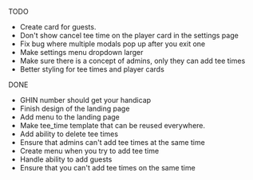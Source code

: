TODO

- Create card for guests.
- Don't show cancel tee time on the player card in the settings page
- Fix bug where multiple modals pop up after you exit one
- Make settings menu dropdown larger
- Make sure there is a concept of admins, only they can add tee times
- Better styling for tee times and player cards

DONE

- GHIN number should get your handicap
- Finish design of the landing page
- Add menu to the landing page
- Make tee_time template that can be reused everywhere.
- Add ability to delete tee times
- Ensure that admins can't add tee times at the same time
- Create menu when you try to add tee time
- Handle ability to add guests
- Ensure that you can't add tee times on the same time
